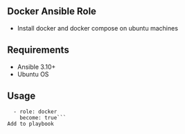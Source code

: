 ## Docker Ansible Role
- Install docker and docker compose on ubuntu machines

## Requirements
- Ansible 3.10+
- Ubuntu OS

## Usage
```roles:
  - role: docker
    become: true```
Add to playbook